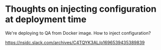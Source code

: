 # Thoughts on injecting configuration at deployment time

We're deploying to QA from Docker image. How to inject configuration?

https://nsidc.slack.com/archives/C4TQYK3AL/p1696539435389839
